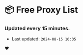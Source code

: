 # :package: Free Proxy List
### Updated every 15 minutes.

- Last updated: `2024-08-15 10:35`

:heart:
